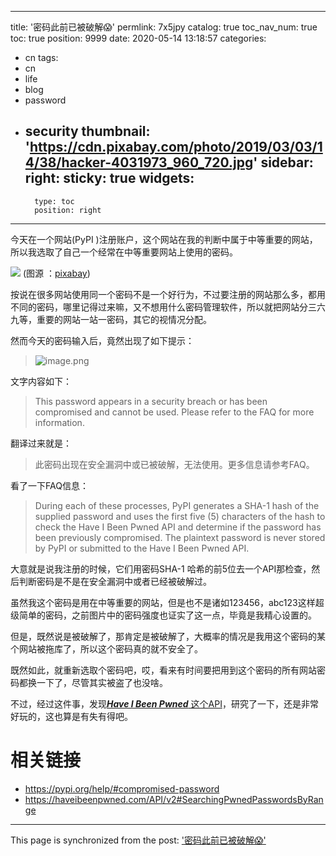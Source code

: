 
---
title: '密码此前已被破解😱'
permlink: 7x5jpy
catalog: true
toc_nav_num: true
toc: true
position: 9999
date: 2020-05-14 13:18:57
categories:
- cn
tags:
- cn
- life
- blog
- password
- security
thumbnail: 'https://cdn.pixabay.com/photo/2019/03/03/14/38/hacker-4031973_960_720.jpg'
sidebar:
    right:
        sticky: true
widgets:
    -
        type: toc
        position: right
---


今天在一个网站(PyPI )注册账户，这个网站在我的判断中属于中等重要的网站，所以我选取了自己一个经常在中等重要网站上使用的密码。

![](https://cdn.pixabay.com/photo/2019/03/03/14/38/hacker-4031973_960_720.jpg)
(图源 ：[pixabay](https://pixabay.com/))

按说在很多网站使用同一个密码不是一个好行为，不过要注册的网站那么多，都用不同的密码，哪里记得过来嘛，又不想用什么密码管理软件，所以就把网站分三六九等，重要的网站一站一密码，其它的视情况分配。

然而今天的密码输入后，竟然出现了如下提示：
>![image.png](https://images.hive.blog/DQmditchTdwcyLg8YZgK8w7o3BPFhXEJinWTsCfBj72g9C2/image.png)

文字内容如下：
>This password appears in a security breach or has been compromised and cannot be used. Please refer to the FAQ for more information.

翻译过来就是：
>此密码出现在安全漏洞中或已被破解，无法使用。更多信息请参考FAQ。

看了一下FAQ信息：
>During each of these processes, PyPI generates a SHA-1 hash of the supplied password and uses the first five (5) characters of the hash to check the Have I Been Pwned API and determine if the password has been previously compromised. The plaintext password is never stored by PyPI or submitted to the Have I Been Pwned API.

大意就是说我注册的时候，它们用密码SHA-1 哈希的前5位去一个API那检查，然后判断密码是不是在安全漏洞中或者已经被破解过。

虽然我这个密码是用在中等重要的网站，但是也不是诸如123456，abc123这样超级简单的密码，之前图片中的密码强度也证实了这一点，毕竟是我精心设置的。

但是，既然说是被破解了，那肯定是被破解了，大概率的情况是我用这个密码的某个网站被拖库了，所以这个密码真的就不安全了。

既然如此，就重新选取个密码吧，哎，看来有时间要把用到这个密码的所有网站密码都换一下了，尽管其实被盗了也没啥。

不过，经过这件事，发现[***Have I Been Pwned*** 这个API](https://haveibeenpwned.com/API/v2#SearchingPwnedPasswordsByRange)，研究了一下，还是非常好玩的，这也算是有失有得吧。

# 相关链接

* https://pypi.org/help/#compromised-password
* https://haveibeenpwned.com/API/v2#SearchingPwnedPasswordsByRange

- - -

This page is synchronized from the post: ['密码此前已被破解😱'](https://steemit.com/@oflyhigh/7x5jpy)
